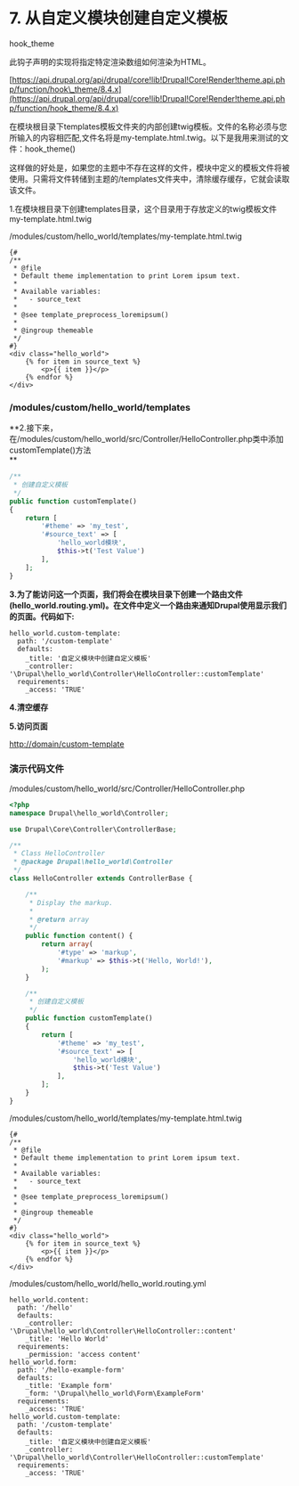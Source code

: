 # 7. 从自定义模块创建自定义模板

hook\_theme

此钩子声明的实现将指定特定渲染数组如何渲染为HTML。

[https://api.drupal.org/api/drupal/core!lib!Drupal!Core!Render!theme.api.php/function/hook\_theme/8.4.x](https://api.drupal.org/api/drupal/core!lib!Drupal!Core!Render!theme.api.php/function/hook_theme/8.4.x)

在模块根目录下templates模板文件夹的内部创建twig模板。文件的名称必须与您所输入的内容相匹配,文件名将是my-template.html.twig。以下是我用来测试的文件：hook\_theme\(\)

这样做的好处是，如果您的主题中不存在这样的文件，模块中定义的模板文件将被使用。只需将文件转储到主题的/templates文件夹中，清除缓存缓存，它就会读取该文件。

1.在模块根目录下创建templates目录，这个目录用于存放定义的twig模板文件my-template.html.twig

/modules/custom/hello\_world/templates/my-template.html.twig

```
{#
/**
 * @file
 * Default theme implementation to print Lorem ipsum text.
 *
 * Available variables:
 *   - source_text
 *
 * @see template_preprocess_loremipsum()
 *
 * @ingroup themeable
 */
#}
<div class="hello_world">
    {% for item in source_text %}
        <p>{{ item }}</p>
    {% endfor %}
</div>
```

### /modules/custom/hello\_world/templates

**2.接下来，在/modules/custom/hello\_world/src/Controller/HelloController.php类中添加customTemplate\(\)方法    
**

```php
/**
 * 创建自定义模板
 */
public function customTemplate()
{
    return [
        '#theme' => 'my_test',
        '#source_text' => [
            'hello_world模块',
            $this->t('Test Value')
        ],
    ];
}
```

**3.为了能访问这一个页面，我们将会在模块目录下创建一个路由文件\(hello\_world.routing.yml\)。在文件中定义一个路由来通知Drupal使用显示我们的页面。代码如下:**

```
hello_world.custom-template:
  path: '/custom-template'
  defaults:
    _title: '自定义模块中创建自定义模板'
    _controller: '\Drupal\hello_world\Controller\HelloController::customTemplate'
  requirements:
    _access: 'TRUE'
```

**4.清空缓存**

**5.访问页面**

[http://domain/custom-template](https://www.gitbook.com/book/qq1060656096/drupal8-book/edit#)



### 演示代码文件

/modules/custom/hello\_world/src/Controller/HelloController.php

```php
<?php
namespace Drupal\hello_world\Controller;

use Drupal\Core\Controller\ControllerBase;

/**
 * Class HelloController
 * @package Drupal\hello_world\Controller
 */
class HelloController extends ControllerBase {

    /**
     * Display the markup.
     *
     * @return array
     */
    public function content() {
        return array(
            '#type' => 'markup',
            '#markup' => $this->t('Hello, World!'),
        );
    }

    /**
     * 创建自定义模板
     */
    public function customTemplate()
    {
        return [
            '#theme' => 'my_test',
            '#source_text' => [
                'hello_world模块',
                $this->t('Test Value')
            ],
        ];
    }
}
```

/modules/custom/hello\_world/templates/my-template.html.twig

```
{#
/**
 * @file
 * Default theme implementation to print Lorem ipsum text.
 *
 * Available variables:
 *   - source_text
 *
 * @see template_preprocess_loremipsum()
 *
 * @ingroup themeable
 */
#}
<div class="hello_world">
    {% for item in source_text %}
        <p>{{ item }}</p>
    {% endfor %}
</div>
```

/modules/custom/hello\_world/hello\_world.routing.yml

```
hello_world.content:
  path: '/hello'
  defaults:
    _controller: '\Drupal\hello_world\Controller\HelloController::content'
    _title: 'Hello World'
  requirements:
    _permission: 'access content'
hello_world.form:
  path: '/hello-example-form'
  defaults:
    _title: 'Example form'
    _form: '\Drupal\hello_world\Form\ExampleForm'
  requirements:
    _access: 'TRUE'
hello_world.custom-template:
  path: '/custom-template'
  defaults:
    _title: '自定义模块中创建自定义模板'
    _controller: '\Drupal\hello_world\Controller\HelloController::customTemplate'
  requirements:
    _access: 'TRUE'
```



